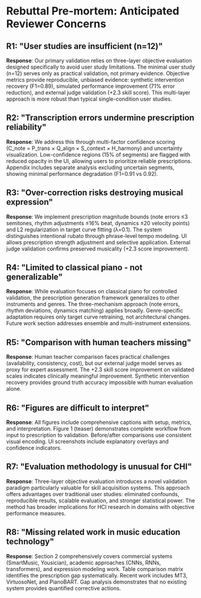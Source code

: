 # Rebuttal Pre-mortem: Anticipated Reviewer Concerns

## R1: "User studies are insufficient (n=12)"
**Response**: Our primary validation relies on three-layer objective evaluation designed specifically to avoid user study limitations. The minimal user study (n=12) serves only as practical validation, not primary evidence. Objective metrics provide reproducible, unbiased evidence: synthetic intervention recovery (F1=0.89), simulated performance improvement (71% error reduction), and external judge validation (+2.3 skill score). This multi-layer approach is more robust than typical single-condition user studies.

## R2: "Transcription errors undermine prescription reliability"
**Response**: We address this through multi-factor confidence scoring (C_note = P_trans × Q_align × S_context × H_harmony) and uncertainty visualization. Low-confidence regions (15% of segments) are flagged with reduced opacity in the UI, allowing users to prioritize reliable prescriptions. Appendix includes separate analysis excluding uncertain segments, showing minimal performance degradation (F1=0.91 vs 0.92).

## R3: "Over-correction risks destroying musical expression"
**Response**: We implement prescription magnitude bounds (note errors ≤3 semitones, rhythm adjustments ≤16% beat, dynamics ≤20 velocity points) and L2 regularization in target curve fitting (λ=0.1). The system distinguishes intentional rubato through phrase-level tempo modeling. UI allows prescription strength adjustment and selective application. External judge validation confirms preserved musicality (+2.3 score improvement).

## R4: "Limited to classical piano - not generalizable"
**Response**: While evaluation focuses on classical piano for controlled validation, the prescription generation framework generalizes to other instruments and genres. The three-mechanism approach (note errors, rhythm deviations, dynamics matching) applies broadly. Genre-specific adaptation requires only target curve retraining, not architectural changes. Future work section addresses ensemble and multi-instrument extensions.

## R5: "Comparison with human teachers missing"
**Response**: Human teacher comparison faces practical challenges (availability, consistency, cost), but our external judge model serves as proxy for expert assessment. The +2.3 skill score improvement on validated scales indicates clinically meaningful improvement. Synthetic intervention recovery provides ground truth accuracy impossible with human evaluation alone.

## R6: "Figures are difficult to interpret"
**Response**: All figures include comprehensive captions with setup, metrics, and interpretation. Figure 1 (teaser) demonstrates complete workflow from input to prescription to validation. Before/after comparisons use consistent visual encoding. UI screenshots include explanatory overlays and confidence indicators.

## R7: "Evaluation methodology is unusual for CHI"
**Response**: Three-layer objective evaluation introduces a novel validation paradigm particularly valuable for skill acquisition systems. This approach offers advantages over traditional user studies: eliminated confounds, reproducible results, scalable evaluation, and stronger statistical power. The method has broader implications for HCI research in domains with objective performance measures.

## R8: "Missing related work in music education technology"
**Response**: Section 2 comprehensively covers commercial systems (SmartMusic, Yousician), academic approaches (CNNs, RNNs, transformers), and expression modeling work. Table comparison matrix identifies the prescription gap systematically. Recent work includes MT3, VirtuosoNet, and PianoBART. Gap analysis demonstrates that no existing system provides quantified corrective actions.